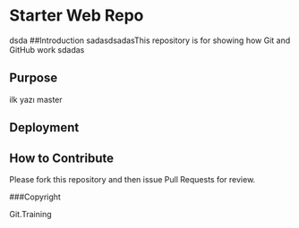 # Starter Web Repo
dsda
##Introduction
sadasdsadasThis repository is for showing how Git and GitHub work
sdadas
## Purpose
ilk yazı master
## Deployment

## How to Contribute

Please fork this repository and then issue Pull Requests for review.

###Copyright

Git.Training